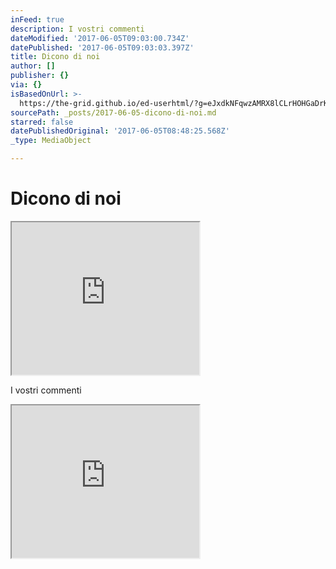 ```yaml
---
inFeed: true
description: I vostri commenti
dateModified: '2017-06-05T09:03:00.734Z'
datePublished: '2017-06-05T09:03:03.397Z'
title: Dicono di noi
author: []
publisher: {}
via: {}
isBasedOnUrl: >-
  https://the-grid.github.io/ed-userhtml/?g=eJxdkNFqwzAMRX8lCLrHOHGaDrK6Yy_7gv2A6yixmWsZ2Z3J389L3gYCXYlzL0hXt7B-YJPYKLA5xzQJUUppF23wTvTdGnqI6J-rC0lESrmNNr5bxkXt-Gn4OMnPWv9NdeX1Sm1kish5q_OfPdXej_1wGc9Sdq_y3A0vxc3ZqrHroDkk7NqiW21W0F8kNClvHhXciWfkKVDAN_pBXjyVybp5xlAZw-S9C6uCQNDslx0GBTVP-wp_sQ4pasZgNgWZnwi3qzi-cPsF6FNcKQ
sourcePath: _posts/2017-06-05-dicono-di-noi.md
starred: false
datePublishedOriginal: '2017-06-05T08:48:25.568Z'
_type: MediaObject

---
```

# Dicono di noi

<iframe src="https://the-grid.github.io/ed-userhtml/?g=eJxdkNFqwzAMRX8lCLrHOHGaDrK6Yy_7gv2A6yixmWsZ2Z3J389L3gYCXYlzL0hXt7B-YJPYKLA5xzQJUUppF23wTvTdGnqI6J-rC0lESrmNNr5bxkXt-Gn4OMnPWv9NdeX1Sm1kish5q_OfPdXej_1wGc9Sdq_y3A0vxc3ZqrHroDkk7NqiW21W0F8kNClvHhXciWfkKVDAN_pBXjyVybp5xlAZw-S9C6uCQNDslx0GBTVP-wp_sQ4pasZgNgWZnwi3qzi-cPsF6FNcKQ" height="244" style=""></iframe>

I vostri commenti

<iframe src="https://the-grid.github.io/ed-userhtml/?g=eJxNkMtqwzAQRff-CuFCLYEjt90VPxaGLrLJKrtSiiyNgpxYChrZNJT-e8fEhe7mcbj3zjTGLcyZNrfDLoaQ8q6paNRlDerorqnjdvY6ueC5KRmWxAr2nTG2qMhG6u2IrGVGniC9XWACn7C_HdXpoCbgKN6fPmqinWX8P9Pf9oaTlGAR0hz9ymxCOoJKsHGkUNNCOkM7Z-6YxKipzatKB-9BJ2mVhiGEs_SQKpc-98cKzVmO-PBlh-nSPj8uEJGOaJcX-ZqvMpRbXlUkj0MwIJ1HiKkHGyLw7S5RZz_cBD2vSUpW3D9SUPXntxuRfAoh6qba_vULDI9uhg" height="244" style=""></iframe>